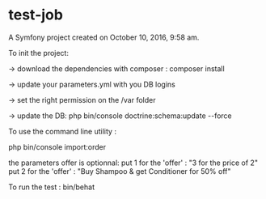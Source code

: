test-job
========

A Symfony project created on October 10, 2016, 9:58 am.


To init the project:

-> download the dependencies with composer :
composer install

-> update your parameters.yml with you DB logins

-> set the right permission on the /var folder

-> update the DB:
php bin/console doctrine:schema:update --force


To use the command line utility :

php bin/console import:order <filepath> <offer>

the parameters offer is optionnal:
put 1 for the 'offer' : "3 for the price of 2"
put 2 for the 'offer' : "Buy Shampoo & get Conditioner for 50% off"


To run the test : 
bin/behat
